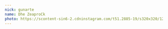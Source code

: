 ```yaml
---
nick: gunarte
name: Dhe ZeaproCk
photo: https://scontent-sin6-2.cdninstagram.com/t51.2885-19/s320x320/12798089_912813078831885_1834848810_a.jpg
---
```

